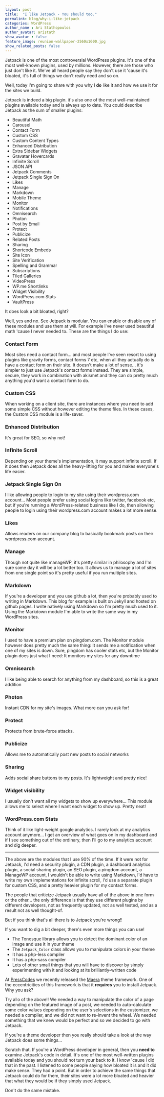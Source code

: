 ```yaml
---
layout: post
title:  "I like Jetpack - You should too."
permalink: blog/why-i-like-jetpack
categories: WordPress
author_name : Ari Stathopoulos
author_avatar: aristath
show_avatar : false
feature_image: reunion-wallpaper-2560x1600.jpg
show_related_posts: false
---
```


Jetpack is one of the most controversial WordPress plugins. It's one of the most well-known plugins, used by millions. However, there are those who just don't like it. We've all heard people say they don't use it 'cause it's bloated, it's full of things we don't really need and so on.

Well, today I'm going to share with you why I **do** like it and how we use it for the sites we build.

Jetpack is indeed a big plugin. it's also one of the most well-maintained plugins available today and is always up to date. You could describe Jetpack as the sum of smaller plugins:

* Beautiful Math
* Carousel
* Contact Form
* Custom CSS
* Custom Content Types
* Enhanced Distribution
* Extra Sidebar Widgets
* Gravatar Hovercards
* Infinite Scroll
* JSON API
* Jetpack Comments
* Jetpack Single Sign On
* Likes
* Manage
* Markdown
* Mobile Theme
* Monitor
* Notifications
* Omnisearch
* Photon
* Post by Email
* Protect
* Publicize
* Related Posts
* Sharing
* Shortcode Embeds
* Site Icon
* Site Verification
* Spelling and Grammar
* Subscriptions
* Tiled Galleries
* VideoPress
* WP.me Shortlinks
* Widget Visibility
* WordPress.com Stats
* VaultPress

It does look a bit bloated, right?

Well, yes and no. See Jetpack is modular. You can enable or disable any of these modules and use them at will. For example I've never used beautiful math 'cause I never needed to. These are the things I do use:

### Contact Form

Most sites need a contact form... and most people I've seen resort to using plugins like gravity forms, contact forms 7 etc, when all they actually do is have a contact form on their site. It doesn't make a lot of sense... it's simpler to just use Jetpack's contact forms instead. They are simple, secure, they work in combination with akismet and they can do pretty much anything you'd want a contact form to do.

### Custom CSS

When working on a client site, there are instances where you need to add some simple CSS without however editing the theme files. In these cases, the Custom CSS module is a life-saver.

### Enhanced Distribution

It's great for SEO, so why not!

### Infinite Scroll

Depending on your theme's implementation, it may support infinite scroll. If it does then Jetpack does all the heavy-lifting for you and makes everyone's life easier.

### Jetpack Single Sign On

I like allowing people to login to my site using their wordpress.com account... Most people prefer using social logins like twitter, facebook etc, but if you're running a WordPress-related business like I do, then allowing people to login using their wordpress.com account makes a lot more sense.

### Likes

Allows readers on our company blog to basically bookmark posts on their wordpress.com account.

### Manage

Though not quite like manageWP, it's pretty similar in philosophy and I'm sure some day it will be a lot better too. It allows us to manage a lot of sites from one single point so it's pretty useful if you run multiple sites.

### Markdown

If you're a developer and you use github a lot, then you're probably used to writing in Markdown.
This blog for example is built on Jekyll and hosted on github pages. I write natively using Markdown so I'm pretty much used to it. Using the Markdown module I'm able to write the same way in my WordPress sites.

### Monitor

I used to have a premium plan on pingdom.com.
The Monitor module however does pretty much the same thing: It sends me a notification when one of my sites is down. Sure, pingdom has cooler stats etc, but the Monitor plugin does just what I need: It monitors my sites for any downtime

### Omnisearch

I like being able to search for anything from my dashboard, so this is a great addition

### Photon

Instant CDN for my site's images. What more can you ask for!

### Protect

Protects from brute-force attacks.

### Publicize

Allows me to automatically post new posts to social networks

### Sharing

Adds social share buttons to my posts. It's lightweight and pretty nice!

### Widget visibility

I usually don't want all my widgets to show up everywhere... This module allows me to select where I want each widget to show up. Pretty neat!

### WordPress.com Stats

Think of it like light-weight google analytics. I rarely look at my analytics account anymore... I get an overview of what goes on in my dashboard and if I see something out of the ordinary, then I'll go to my analytics account and dig deeper.

---------------------------------------

The above are the modules that I use 90% of the time. If it were not for Jetpack, I'd need a security plugin, a CDN plugin, a dashboard analytics plugin, a social sharing plugin, an SEO plugin, a pingdom account, a ManageWP account, I wouldn't be able to write using Markdown, I'd have to write my own implementations for infinite scroll, I'd use a separate plugin for custom CSS, and a pretty heavier plugin for my contact forms.

The people that criticize Jetpack usually have all of the above in one form or the other... the only difference is that they use different plugins by different developers, not as frequently updated, not as well tested, and as a result not as well thought-of.

But if you think that's all there is to Jetpack you're wrong!!

If you want to dig a bit deeper, there's even more things you can use!

* The Tonesque library allows you to detect the dominant color of an image and use it in your theme
* The `Jetpack_Color` class allows you to manipulate colors in your theme
* It has a php-less compiler
* It has a php-sass compiler
* Lots of other small things that you will have to discover by simply experimenting with it and looking at its brilliantly-written code

At [PressCodes](https://press.codes) we recently released the [Maera](maera.io) theme framework. One of the eccentricities of this framework is that it **requires** you to install Jetpack. Why you ask?

Try allo of the above!! We needed a way to manipulate the color of a page depending on the featured image of a post, we needed to auto-calculate some color values depending on the user's selections in the customizer, we needed a compiler, and we did not want to re-invent the wheel. We needed something that we knew would be perfect and so we decided to go with Jetpack.

If you're a theme developer then you really should take a look at the way Jetpack does some things...

Scratch that. If you're a WordPress developer in general, then you **need to** examine Jetpack's code in detail. It's one of the most well-written plugins available today and you should not turn your back to it. I know 'cause I did that in the past. I listened to some people saying how bloated it is and it did make sense. They had a point. But in order to achieve the same things that Jetpack could do for them, their sites were a lot more bloated and heavier that what they would be if they simply used Jetpack.

Don't do the same mistake.

